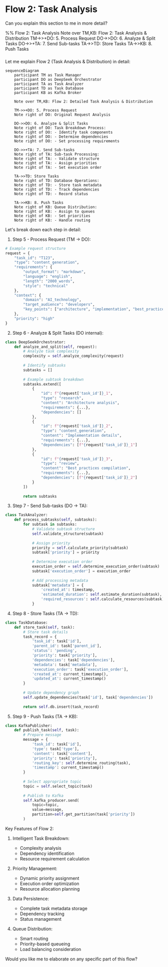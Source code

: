 # Flow 2: Task Analysis

Can you explain this section to me in more detail?

 
%% Flow 2: Task Analysis
    Note over TM,KB: Flow 2: Task Analysis & Distribution
    TM->>+DO: 5. Process Request
    DO->>DO: 6. Analyze & Split Tasks
    DO->>+TA: 7. Send Sub-tasks
    TA->>TD: Store Tasks
    TA->>KB: 8. Push Tasks

###     
Let me explain Flow 2 (Task Analysis & Distribution) in detail:
```mermaid
sequenceDiagram
    participant TM as Task Manager
    participant DO as DeepSeek Orchestrator
    participant TA as Task Analyzer
    participant TD as Task Database
    participant KB as Kafka Broker

    Note over TM,KB: Flow 2: Detailed Task Analysis & Distribution
    
    TM->>+DO: 5. Process Request
    Note right of DO: Original Request Analysis
        
    DO->>DO: 6. Analyze & Split Tasks
    Note right of DO: Task Breakdown Process:
    Note right of DO: - Identify task components
    Note right of DO: - Determine dependencies
    Note right of DO: - Set processing requirements
    
    DO->>+TA: 7. Send Sub-tasks
    Note right of TA: Sub-task Processing:
    Note right of TA: - Validate structure
    Note right of TA: - Assign priorities
    Note right of TA: - Set execution order
    
    TA->>TD: Store Tasks
    Note right of TD: Database Operations:
    Note right of TD: - Store task metadata
    Note right of TD: - Track dependencies
    Note right of TD: - Record status
    
    TA->>KB: 8. Push Tasks
    Note right of KB: Queue Distribution:
    Note right of KB: - Assign to queues
    Note right of KB: - Set priorities
    Note right of KB: - Handle routing
```


Let's break down each step in detail:

1. Step 5 - Process Request (TM → DO):
```python
# Example request structure
request = {
    "task_id": "T123",
    "type": "content_generation",
    "requirements": {
        "output_format": "markdown",
        "language": "english",
        "length": "2000_words",
        "style": "technical"
    },
    "context": {
        "domain": "AI_technology",
        "target_audience": "developers",
        "key_points": ["architecture", "implementation", "best_practices"]
    },
    "priority": "high"
}
```

2. Step 6 - Analyze & Split Tasks (DO internal):
```python
class DeepSeekOrchestrator:
    def analyze_and_split(self, request):
        # Analyze task complexity
        complexity = self.analyze_complexity(request)
        
        # Identify subtasks
        subtasks = []
        
        # Example subtask breakdown
        subtasks.extend([
            {
                "id": f"{request['task_id']}_1",
                "type": "research",
                "content": "Architecture analysis",
                "requirements": {...},
                "dependencies": []
            },
            {
                "id": f"{request['task_id']}_2",
                "type": "content_generation",
                "content": "Implementation details",
                "requirements": {...},
                "dependencies": [f"{request['task_id']}_1"]
            },
            {
                "id": f"{request['task_id']}_3",
                "type": "review",
                "content": "Best practices compilation",
                "requirements": {...},
                "dependencies": [f"{request['task_id']}_2"]
            }
        ])
        
        return subtasks
```

3. Step 7 - Send Sub-tasks (DO → TA):
```python
class TaskAnalyzer:
    def process_subtasks(self, subtasks):
        for subtask in subtasks:
            # Validate subtask structure
            self.validate_structure(subtask)
            
            # Assign priority
            priority = self.calculate_priority(subtask)
            subtask['priority'] = priority
            
            # Determine execution order
            execution_order = self.determine_execution_order(subtask)
            subtask['execution_order'] = execution_order
            
            # Add processing metadata
            subtask['metadata'] = {
                'created_at': timestamp,
                'estimated_duration': self.estimate_duration(subtask),
                'required_resources': self.calculate_resources(subtask)
            }
```

4. Step 8 - Store Tasks (TA → TD):
```python
class TaskDatabase:
    def store_task(self, task):
        # Store task details
        task_record = {
            'task_id': task['id'],
            'parent_id': task['parent_id'],
            'status': 'pending',
            'priority': task['priority'],
            'dependencies': task['dependencies'],
            'metadata': task['metadata'],
            'execution_order': task['execution_order'],
            'created_at': current_timestamp(),
            'updated_at': current_timestamp()
        }
        
        # Update dependency graph
        self.update_dependencies(task['id'], task['dependencies'])
        
        return self.db.insert(task_record)
```

5. Step 9 - Push Tasks (TA → KB):
```python
class KafkaPublisher:
    def publish_task(self, task):
        # Prepare message
        message = {
            'task_id': task['id'],
            'type': task['type'],
            'content': task['content'],
            'priority': task['priority'],
            'routing_key': self.determine_routing(task),
            'timestamp': current_timestamp()
        }
        
        # Select appropriate topic
        topic = self.select_topic(task)
        
        # Publish to Kafka
        self.kafka_producer.send(
            topic=topic,
            value=message,
            partition=self.get_partition(task['priority'])
        )
```

Key Features of Flow 2:
1. Intelligent Task Breakdown:
   - Complexity analysis
   - Dependency identification
   - Resource requirement calculation

2. Priority Management:
   - Dynamic priority assignment
   - Execution order optimization
   - Resource allocation planning

3. Data Persistence:
   - Complete task metadata storage
   - Dependency tracking
   - Status management

4. Queue Distribution:
   - Smart routing
   - Priority-based queueing
   - Load balancing consideration

Would you like me to elaborate on any specific part of this flow?